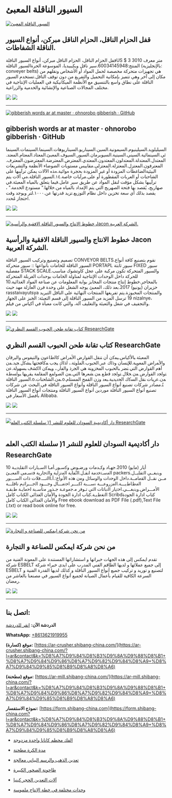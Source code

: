 # السيور الناقلة المعبئ

<a href="https://swt.shibang-china.com/?l=ar&img&k=%D8%A7%D9%84%D8%B3%D9%8A%D9%88%D8%B1+%D8%A7%D9%84%D9%86%D8%A7%D9%82%D9%84%D8%A9+%D8%A7%D9%84%D9%85%D8%B9%D8%A8%D8%A6" target="_blank">![السيور الناقلة المعبئ](http://static.shibang-china.com/all-800x300/604.jpg)</a>

## قفل الحزام الناقل، الحزام الناقل مبركن، أنواع السيور الناقلة الشفاطات.
قفل الحزام الناقل، الحزام الناقل مبركن، أنواع السيور الناقلةUS $ 3 3010 متر معرف المنتج:60034145948.سير ناقل ويكيبيديا، الموسوعة الحرةالسيور الناقلة (بالإنجليزية: conveyer belts) هي تجهيزات متحركة مخصصة لحمل المواد أو الأشخاص ونقلهم من مكان إلى آخر وهي تتميز بإمكانية التحميل والتفريغ من دون توقف الناقل.تستخدم السيور الناقلة على نطاق واسع بالتنسيق مع الأنظمة الميكانيكية في العمليات الإنتاجية في مختلف المجالات الصناعية والإنشائية والخدمية والزراعية.


<a href="https://whatsapp.shibangsoft.com/WhatsApp.php" target="_blank" title="WhatsApp">![](http://static.shibang-china.com/icon/whatsapp.png)</a> <a href="https://swt.shibang-china.com/?l=ar&icon&k=%D8%A7%D9%84%D8%B3%D9%8A%D9%88%D8%B1+%D8%A7%D9%84%D9%86%D8%A7%D9%82%D9%84%D8%A9+%D8%A7%D9%84%D9%85%D8%B9%D8%A8%D8%A6" target="_blank">![](http://static.shibang-china.com/icon/chat-ar.png)</a>

---

<a href="https://swt.shibang-china.com/?l=ar&img&k=%D8%A7%D9%84%D8%B3%D9%8A%D9%88%D8%B1+%D8%A7%D9%84%D9%86%D8%A7%D9%82%D9%84%D8%A9+%D8%A7%D9%84%D9%85%D8%B9%D8%A8%D8%A6" target="_blank">![gibberish words ar at master · ohnorobo gibberish · GitHub](http://static.shibang-china.com/all-800x300/1224.jpg)</a>

## gibberish words ar at master · ohnorobo gibberish · GitHub
السيليلويد.السيلينيوم.السيمونية.السين.السيناريو.السيناريوهات.السينما.السينمات.السينمائي.السينمائية.السيني.السينية.السيوبرمان.السيور.السيوف.المعبئ.المعتاد.المعتام.المعتد.المعتدل.المعتدلة.المعتدلون.المعتدون.المعتدي.المعترض.المعترضة.المعترضون.المعترف.المعترفون.المعتزل.المعتزلة.المعتزلي.مقاييس مستويات الضوضاء الأنظمة والتشريعات البيئيةاﻟﻀﺎﻏﻄﺎت اﻟﻤﺰودة أو ﻏﻴﺮ اﻟﻤﺰودة ﺑﺤﺠﺮة هﻮاﺋﻴﺔ.هﺬﻩ اﻵﻻت ﻳﻤﻜﻦ ﺗﺮآﻴﺒﻬﺎ ﻋﻠﻰ اﻟﺸﺎﺣﻨﺎت أو اﻟﻌﺮﺑﺎت اﻟﻤﻘﻄﻮرة أو ﻋﻠﻰ.ﻣﺮآﺒﺎت ﺧﺎﺻﺔ.١٤.اﻟﺴﻴﻮر اﻟﻨﺎﻗﻠﺔ.هﻲ ﺁﻻت ﻳﺘﻢ ﺗﺮآﻴﺒﻬﺎ ﺑﺸﻜﻞ ﻣﺆﻗﺖ ﻟﻨﻘﻞ اﻟﻤﻮاد ﻋﻦ ﻃﺮﻳﻖ ﺳﻴﺮ ﻋﺎﻣﻞ.ﻓﻴﻤﺎ ﻳﺘﻌﻠﻖ ﺑﺎﻟﻤﻴﺎﻩ اﻟﻤﻌﺒﺌﺔ.ﻓﻲ ﺻﻬﺎرﻳﺞ، ﻳُﻘﺼﺪ ﺑﻬﺎ ﻓﺘﺤﺔ اﻟﺼﻬﺮﻳﺞ اﻟﺘﻲ ﻳﺘﻢ اﻹﻣﺪاد ﺑﺎﻟﻤﻴﺎﻩ ﻣﻦ.ﺧﻼﻟﻬﺎ.&quot; ﻣﺴﺘﻮدع اﻟﺨﺪﻣﺔ.&quot; ، ﻳﻘﺼﺪ ﺑﺬﻟﻚ أي ﺳﻌﺔ ﺗﺨﺰﻳﻦ داﺧﻞ ﻧﻈﺎم اﻟﺘﻮزﻳﻊ.ﺗﺰﻳﺪ ﻗﺪرﺗﻬﺎ ﻋﻦ.١٠٠٠.ﻟﺘﺮ وﻳﻮﺟﺪ وﻗﺖ اﺣﺘﺠﺎز ﻣُﺤﺪد.


<a href="https://whatsapp.shibangsoft.com/WhatsApp.php" target="_blank" title="WhatsApp">![](http://static.shibang-china.com/icon/whatsapp.png)</a> <a href="https://swt.shibang-china.com/?l=ar&icon&k=%D8%A7%D9%84%D8%B3%D9%8A%D9%88%D8%B1+%D8%A7%D9%84%D9%86%D8%A7%D9%82%D9%84%D8%A9+%D8%A7%D9%84%D9%85%D8%B9%D8%A8%D8%A6" target="_blank">![](http://static.shibang-china.com/icon/chat-ar.png)</a>

---

<a href="https://swt.shibang-china.com/?l=ar&img&k=%D8%A7%D9%84%D8%B3%D9%8A%D9%88%D8%B1+%D8%A7%D9%84%D9%86%D8%A7%D9%82%D9%84%D8%A9+%D8%A7%D9%84%D9%85%D8%B9%D8%A8%D8%A6" target="_blank">![خطوط الانتاج والسيور الناقلة الافقية والرأسية Jacon الشركة العربية.](http://static.shibang-china.com/all-800x300/1248.jpg)</a>

## خطوط الانتاج والسيور الناقلة الافقية والرأسية Jacon الشركة العربية.
تصميم وتصنيع وتركيب السيور الناقلة CONVEYOR BELTS.نقوم بتصنيع كافة أنواع السيور الناقلة للخامات بأنواعها :: سيور متحركة PORTAPL سيور ثابتة FIXED سيور مفصلية STACK SCALE.والسيور المتحركة تكون مركبة على عجل كاوتشوك مناسب للحركة داخل الوحدات الإنتاجية لمناولة الخامات بوحدات الغربلة المتحركة بالمحاجر.خطوط إنتاج منتجات المخابز بوابة المعلومات عن صناعة المواد الغذائية.10 حزيران (يونيو) 2017.بعد ذلك، المعبئ يوجه الشغل على وحدة فرن العازلة مهد حيث rasstaivayutsya والمنتجات المخبوزة.يتم تفريغها المنتجات النهائية على الناقل التبريد 19 ترسل المزيد من السيور الناقلة إلى قسم التعبئة: الخبز على الجهاز nizalnye، والتجفيف في شغل والتعبئة والتغليف آلة، والتي كانت معبأة في أكياس من فيلم.


<a href="https://whatsapp.shibangsoft.com/WhatsApp.php" target="_blank" title="WhatsApp">![](http://static.shibang-china.com/icon/whatsapp.png)</a> <a href="https://swt.shibang-china.com/?l=ar&icon&k=%D8%A7%D9%84%D8%B3%D9%8A%D9%88%D8%B1+%D8%A7%D9%84%D9%86%D8%A7%D9%82%D9%84%D8%A9+%D8%A7%D9%84%D9%85%D8%B9%D8%A8%D8%A6" target="_blank">![](http://static.shibang-china.com/icon/chat-ar.png)</a>

---

<a href="https://swt.shibang-china.com/?l=ar&img&k=%D8%A7%D9%84%D8%B3%D9%8A%D9%88%D8%B1+%D8%A7%D9%84%D9%86%D8%A7%D9%82%D9%84%D8%A9+%D8%A7%D9%84%D9%85%D8%B9%D8%A8%D8%A6" target="_blank">![كتاب تقانة طحن الحبوب القسم النظري ResearchGate](http://static.shibang-china.com/all-800x300/498.jpg)</a>

## كتاب تقانة طحن الحبوب القسم النظري ResearchGate
اﻟﻤﻌﺒﺌﺔ ﺒﺎﻷﻛﻴﺎس.ﻴﻤﻛن أن ﺘﻨﻘﻝ.اﻟﻘوارض اﻷﻤراض ﻛﺎﻟطﺎﻋون واﻟﺘﻴﻔوس واﻟﻴرﻗﺎن واﻷﻤراض اﻟﻤﻌوﻴﺔ.ﻟﻺﻨﺴﺎن وذﻟك ﻋﺒر.اﻟﺤﺒوب.اﻟﻤﻠوﺜﺔ.، ﻟذﻟك ﻴﺠب ﻤﻛﺎﻓﺤﺘﻬﺎ ﺒﺸﻛﻝ ﺠﻴد.ﻤن أﻫم اﻟﻘوارض اﻟﺘﻲ ﺘﻀر ﺒﺎﻟﺤﺒوب اﻟﻤﺨزوﻨﺔ ﻫﻲ اﻟﺠرذ واﻟﻔﺄر.، وﻴﻤﻛن اﻟﻛﺸف ﺒﺴﻬوﻟﺔ.ﻋن ﺘواﺠد اﻟﻘوارض ﻤن ﺨﻼﻝ ﺘواﺠد ﻗطﻊ ﻤن ﺸﻌرﻫﺎ اﻟﺘﻲ.ﻤن اﻟﺼواﻤﻊ اﻟﻤﻘﺎﻤﺔ ﺒﻘرﺒﻬﺎ ﺒواﺴطﺔ اﻟﺴﻴور اﻟﻨﺎﻗﻠﺔ.o.ﻤن.اﻟﺸﺎﺤﻨﺎت.o.ﻤن.ﻋرﺒﺎت ﻨﻘﻝ اﻟﺴﻛك اﻟﺤدﻴدﻴﺔ.ﺒﻌد وزن اﻟﻘﻤﺢ اﻟﻤﺴﺘﻠم ﺘُ.مصادر شركات تصنيع أنواع السيور الناقلة وأنواع السيور الناقلة في.البحث عن شركات تصنيع أنواع السيور الناقلة موردين أنواع السيور الناقلة ومنتجات أنواع السيور الناقلة بأفضل الأسعار في Alibaba.


<a href="https://whatsapp.shibangsoft.com/WhatsApp.php" target="_blank" title="WhatsApp">![](http://static.shibang-china.com/icon/whatsapp.png)</a> <a href="https://swt.shibang-china.com/?l=ar&icon&k=%D8%A7%D9%84%D8%B3%D9%8A%D9%88%D8%B1+%D8%A7%D9%84%D9%86%D8%A7%D9%82%D9%84%D8%A9+%D8%A7%D9%84%D9%85%D8%B9%D8%A8%D8%A6" target="_blank">![](http://static.shibang-china.com/icon/chat-ar.png)</a>

---

<a href="https://swt.shibang-china.com/?l=ar&img&k=%D8%A7%D9%84%D8%B3%D9%8A%D9%88%D8%B1+%D8%A7%D9%84%D9%86%D8%A7%D9%82%D9%84%D8%A9+%D8%A7%D9%84%D9%85%D8%B9%D8%A8%D8%A6" target="_blank">![دار أﻛﺎدﳝﻴﺔ اﻟﺴﻮدان ﻟﻠﻌﻠﻮم ﻟﻠﻨﺸﺮ 1( ﺳﻠﺴﻠﺔ اﻟﻜﺘﺐ اﻟﻌﻠﻤ ResearchGate](http://static.shibang-china.com/all-800x300/986.jpg)</a>

## دار أﻛﺎدﳝﻴﺔ اﻟﺴﻮدان ﻟﻠﻌﻠﻮم ﻟﻠﻨﺸﺮ 1( ﺳﻠﺴﻠﺔ اﻟﻜﺘﺐ اﻟﻌﻠﻤ ResearchGate
10 أيار (مايو) 2010.ﺟﻬـﺎد وﻛـدﻣﺎت ورﺿـوض وﻛﺳـور.أﻣـﺎ اﻟﺳـﻳﺎرات اﻟﺗﻘﻠﻳدﻳـﺔ اﻟﻣﺳـﺗﺧدﻣﺔ ﻟﻧﻘـﻝ.اﻟﻧُﻔﺎﻳﺔ اﻟﻣﻧزﻟﻳﺔ واﻟﺗﺟﺎرﻳﺔ ﻓﺗﺳـﻣﻰ اﻟﻣﻌﺑـﺊ packers.وﻳﻧﺑﻐــﻲ اﻟﺗﻘﻠﻳــﻝ ﻣــن ﻧﻘــﻝ اﻟﻘﻣﺎﻣــﺔ.داﺧﻝ اﻟوﺣدات واﻟوﺳﺎﺋﻝ وﻣن ﻫذﻩ اﻷﻧواع:.أ.ﺎاﻟﻧـــ.ﻗﻼت ذات اﻟﺳـــﻳور اﻟﻣطﺎطﻳـــﺔ.اﻟﻣزروﻋـــﺔ ﻧﺳـــﺑﺔ ﻟﻛﺑـــر اﺣﺗﻣـــﺎﻝ وﺟـــود اﻟﺟـــراﺛﻳم ﻧﺎﻗﻠـــﺔ اﻷﻣـــراض.وﻳﻧﺑﻐـــﻲ.اﺧﺗﻳﺎر اﻟﻧﺑﺎﺗﺎت اﻟﺗﻲ ﺗـوﻓر ﻣ.ﺟﻣوﻋـﺔ ﺟـذور ﻣﻧﺎﺳـﺑﺔ ﻟﺣﻣﺎﻳـﺔ طﺑﻘـﺔ اﻟﺗﻐطﻳـﺔ.كتاب ادارة الجودة والأمان الغذائى الكتاب كامل Scribdكتاب ادارة الجودة والأمان الغذائى الكتاب كامل Free ebook download as PDF File (.pdf),Text File (.txt) or read book online for free.


<a href="https://whatsapp.shibangsoft.com/WhatsApp.php" target="_blank" title="WhatsApp">![](http://static.shibang-china.com/icon/whatsapp.png)</a> <a href="https://swt.shibang-china.com/?l=ar&icon&k=%D8%A7%D9%84%D8%B3%D9%8A%D9%88%D8%B1+%D8%A7%D9%84%D9%86%D8%A7%D9%82%D9%84%D8%A9+%D8%A7%D9%84%D9%85%D8%B9%D8%A8%D8%A6" target="_blank">![](http://static.shibang-china.com/icon/chat-ar.png)</a>

---

<a href="https://swt.shibang-china.com/?l=ar&img&k=%D8%A7%D9%84%D8%B3%D9%8A%D9%88%D8%B1+%D8%A7%D9%84%D9%86%D8%A7%D9%82%D9%84%D8%A9+%D8%A7%D9%84%D9%85%D8%B9%D8%A8%D8%A6" target="_blank">![من نحن شركة ايمكس للصناعة و التجارة](http://static.shibang-china.com/all-800x300/914.jpg)</a>

## من نحن شركة ايمكس للصناعة و التجارة
تقدم ايمكس إلى هذه الجهات خبراتها و استشاراتها المستندة على المعونة الفنية من شركة ESBELT إلى جميع عملائها و لديها الطاقم الفني المدرب على ايدى خبراء شركة ESBELT لتصنيع و توريد و تركيب جميع أنواع السيور الناقلة و كذلك لديها القدرة الفنية و السرعة الكافية للقيام بأعمال الصيانة لجميع أنواع السيور في مصنعنا بالعاشر من رمضان.

<a href="https://whatsapp.shibangsoft.com/WhatsApp.php" target="_blank" title="WhatsApp">![](http://static.shibang-china.com/icon/whatsapp.png)</a> <a href="https://swt.shibang-china.com/?l=ar&icon&k=%D8%A7%D9%84%D8%B3%D9%8A%D9%88%D8%B1+%D8%A7%D9%84%D9%86%D8%A7%D9%82%D9%84%D8%A9+%D8%A7%D9%84%D9%85%D8%B9%D8%A8%D8%A6" target="_blank">![](http://static.shibang-china.com/icon/chat-ar.png)</a>

---
## اتصل بنا:

**الدردشة الآن:** [انقر للدردشة](https://swt.shibang-china.com?l=ar&contact&k=%D8%A7%D9%84%D8%B3%D9%8A%D9%88%D8%B1+%D8%A7%D9%84%D9%86%D8%A7%D9%82%D9%84%D8%A9+%D8%A7%D9%84%D9%85%D8%B9%D8%A8%D8%A6)

**WhatsApp:**  [+8613621919955](https://whatsapp.shibangsoft.com/WhatsApp.php)

**موقع (كسارة):** [https://ar-crusher.shibang-china.com/](https://ar-crusher.shibang-china.com/?l=ar&contact&k=%D8%A7%D9%84%D8%B3%D9%8A%D9%88%D8%B1+%D8%A7%D9%84%D9%86%D8%A7%D9%82%D9%84%D8%A9+%D8%A7%D9%84%D9%85%D8%B9%D8%A8%D8%A6)

**موقع (مطحنة):** [https://ar-mill.shibang-china.com/](https://ar-mill.shibang-china.com/?l=ar&contact&k=%D8%A7%D9%84%D8%B3%D9%8A%D9%88%D8%B1+%D8%A7%D9%84%D9%86%D8%A7%D9%82%D9%84%D8%A9+%D8%A7%D9%84%D9%85%D8%B9%D8%A8%D8%A6)

**نموذج الاستفسار:** [https://form.shibang-china.com](https://form.shibang-china.com?l=ar&contact&k=%D8%A7%D9%84%D8%B3%D9%8A%D9%88%D8%B1+%D8%A7%D9%84%D9%86%D8%A7%D9%82%D9%84%D8%A9+%D8%A7%D9%84%D9%85%D8%B9%D8%A8%D8%A6)

* [الفك محطم كانانا واحدة مزدوجة](../26/%D8%A7%D9%84%D9%81%D9%83%20%D9%85%D8%AD%D8%B7%D9%85%20%D9%83%D8%A7%D9%86%D8%A7%D9%86%D8%A7%20%D9%88%D8%A7%D8%AD%D8%AF%D8%A9%20%D9%85%D8%B2%D8%AF%D9%88%D8%AC%D8%A9.md)

* [مدة الكرة مطحنة](../27/%D9%85%D8%AF%D8%A9%20%D8%A7%D9%84%D9%83%D8%B1%D8%A9%20%D9%85%D8%B7%D8%AD%D9%86%D8%A9.md)

* [تعدين الذهب والرسم البياني معالجة](../29/%D8%AA%D8%B9%D8%AF%D9%8A%D9%86%20%D8%A7%D9%84%D8%B0%D9%87%D8%A8%20%D9%88%D8%A7%D9%84%D8%B1%D8%B3%D9%85%20%D8%A7%D9%84%D8%A8%D9%8A%D8%A7%D9%86%D9%8A%20%D9%85%D8%B9%D8%A7%D9%84%D8%AC%D8%A9.md)

* [طاحونة الصخور الكبيرة](../26/%D8%B7%D8%A7%D8%AD%D9%88%D9%86%D8%A9%20%D8%A7%D9%84%D8%B5%D8%AE%D9%88%D8%B1%20%D8%A7%D9%84%D9%83%D8%A8%D9%8A%D8%B1%D8%A9.md)

* [آلات التعدين الحجر كينيا](../27/%D8%A2%D9%84%D8%A7%D8%AA%20%D8%A7%D9%84%D8%AA%D8%B9%D8%AF%D9%8A%D9%86%20%D8%A7%D9%84%D8%AD%D8%AC%D8%B1%20%D9%83%D9%8A%D9%86%D9%8A%D8%A7.md)

* [وحدات مختلفة في خطة الإنتاج ملموسة](../26/%D9%88%D8%AD%D8%AF%D8%A7%D8%AA%20%D9%85%D8%AE%D8%AA%D9%84%D9%81%D8%A9%20%D9%81%D9%8A%20%D8%AE%D8%B7%D8%A9%20%D8%A7%D9%84%D8%A5%D9%86%D8%AA%D8%A7%D8%AC%20%D9%85%D9%84%D9%85%D9%88%D8%B3%D8%A9.md)